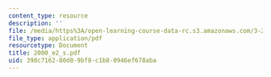 ```yaml
---
content_type: resource
description: ''
file: /media/https%3A/open-learning-course-data-rc.s3.amazonaws.com/3-20-materials-at-equilibrium-sma-5111-fall-2003/398c716280d89bf8c1b80946ef678aba_2000_e2_s.pdf
file_type: application/pdf
resourcetype: Document
title: 2000_e2_s.pdf
uid: 398c7162-80d8-9bf8-c1b8-0946ef678aba
---
```

